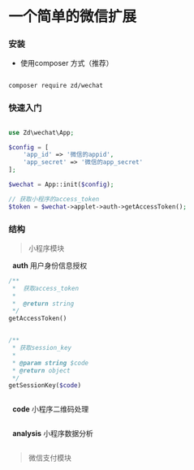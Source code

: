 # 一个简单的微信扩展


### 安装

- 使用composer 方式（推荐）

```sh

composer require zd/wechat

```


### 快速入门

```php

use Zd\wechat\App;

$config = [
    'app_id' => '微信的appid',
    'app_secret' => '微信的app_secret'
];

$wechat = App::init($config);

// 获取小程序的access_token 
$token = $wechat->applet->auth->getAccessToken();

```

### 结构

> 小程序模块

&nbsp; __auth__   用户身份信息授权
```php
/**
 *  获取access_token
 * 
 *  @return string 
 */
getAccessToken()


/**
 * 获取session_key
 *
 * @param string $code
 * @return object
 */
getSessionKey($code)



```

&nbsp; __code__   小程序二维码处理

```php

```

&nbsp; __analysis__   小程序数据分析

```php

```


> 微信支付模块
    
        

